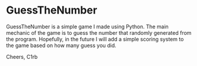 # GuessTheNumber

GuessTheNumber is a simple game I made using Python. 
The main mechanic of the game is to guess the number that randomly generated from the program.
Hopefully, in the future I will add a simple scoring system to the game based on how many guess you did.

Cheers,
C1rb
